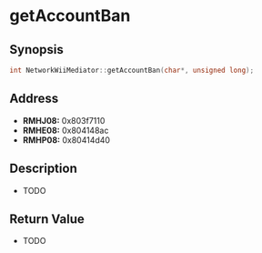 # getAccountBan



Synopsis
--------
```C++
int NetworkWiiMediator::getAccountBan(char*, unsigned long);
```



Address
-------
 * __RMHJ08:__ 0x803f7110
 * __RMHE08:__ 0x804148ac
 * __RMHP08:__ 0x80414d40



Description
-----------
 * TODO



Return Value
------------
 * TODO
